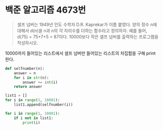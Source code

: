 # 백준 알고리즘 4673번

>셀프 넘버는 1949년 인도 수학자 D.R. Kaprekar가 이름 붙였다. 양의 정수 n에 대해서 d(n)을 n과 n의 각 자리수를 더하는 함수라고 정의하자. 예를 들어, d(75) = 75+7+5 = 87이다.
10000보다 작은 셀프 넘버를 출력하는 프로그램을 작성하시오.

10000까지 들어있는 리스트에서 셀프 넘버만 들어있는 리스트의 차집합을 구해 print한다.

```python
def selfnumber(n):
    answer = n
    for i in str(n):
        answer += int(i)
    return answer

list1 = []
for i in range(1, 10001):
    list1.append(selfnumber(i))

for i in range(1, 10001):
    if i not in list1:
        print(i)
```
